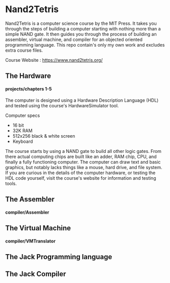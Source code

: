 # Nand2Tetris
Nand2Tetris is a computer science course by the MIT Press. It takes you through the steps of building a computer starting with nothing more than a simple NAND gate. It then guides you through the process of building an assembler, virtual machine, and compiler for an objected oriented programming language. This repo contain's only my own work and excludes extra course files.

Course Website : https://www.nand2tetris.org/

## The Hardware
#### projects/chapters 1-5
The computer is designed using a Hardware Description Language (HDL) and tested using the course's HardwareSimulator tool.

Computer specs
- 16 bit
- 32K RAM
- 512x256 black & white screen
- Keyboard

The course starts by using a NAND gate to build all other logic gates. From there actual computing chips are built like an adder, RAM chip, CPU, and finally a fully functioning computer. The computer can draw text and basic graphics, but notably lacks things like a mouse, hard drive, and file system. If you are curious in the details of the computer hardware, or testing the HDL code yourself, visit the course's website for information and testing tools.

## The Assembler
#### compiler/Assembler


## The Virtual Machine
#### compiler/VMTranslator

## The Jack Programming language

## The Jack Compiler

